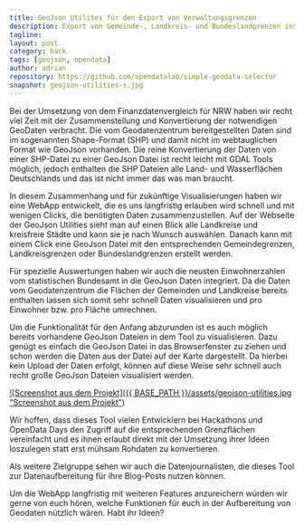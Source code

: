 ```yaml
---
title: GeoJson Utilites für den Export von Verwaltungsgrenzen
description: Export von Gemeinde-, Landkreis- und Bundeslandgrenzen ins GeoJson Format inkl. Fläche und Einwohnerzahlen
tagline: 
layout: post
category: hack
tags: [geojson, opendata]
author: adrian
repository: https://github.com/opendatalab/simple-geodata-selector
snapshot: geojson-utilities-s.jpg
---
```


Bei der Umsetzung von dem Finanzdatenvergleich für NRW haben wir recht viel Zeit mit der 
Zusammenstellung und Konvertierung der notwendigen GeoDaten verbracht. Die vom Geodatenzentrum 
bereitgestellten Daten sind im sogenannten Shape-Format (SHP) und damit nicht im webtauglichen 
Format wie GeoJson vorhanden. Die reine Konvertierung der Daten von einer SHP-Datei zu einer 
GeoJson Datei ist recht leicht mit GDAL Tools möglich, jedoch enthalten die SHP Dateien alle 
Land- und Wasserflächen Deutschlands und das ist nicht immer das was man braucht.

In diesem Zusammenhang und für zukünftige Visualisierungen haben wir eine WebApp entwickelt, 
die es uns langfristig erlauben wird schnell und mit wenigen Clicks, die benötigten Daten 
zusammenzustellen. Auf der Webseite der GeoJson Utilities sieht man auf einen Blick alle 
Landkreise und kreisfreie Städte und kann sie je nach Wunsch auswählen. Danach kann mit 
einem Click eine GeoJson Datei mit den entsprechenden Gemeindegrenzen, Landkreisgrenzen 
oder Bundeslandgrenzen erstellt werden.

Für spezielle Auswertungen haben wir auch die neusten Einwohnerzahlen vom statistischen 
Bundesamt in die GeoJson Daten integriert. Da die Daten vom Geodatenzentrum die Flächen 
der Gemeinden und Landkreise bereits enthalten lassen sich somit sehr schnell Daten 
visualisieren und pro Einwohner bzw. pro Fläche umrechnen.

Um die Funktionalität für den Anfang abzurunden ist es auch möglich bereits vorhandene 
GeoJson Dateien in dem Tool zu visualisieren. Dazu genügt es einfach die GeoJson Datei 
in das Browserfenster zu ziehen und schon werden die Daten aus der Datei auf der Karte 
dargestellt. Da hierbei kein Upload der Daten erfolgt, können auf diese Weise sehr schnell 
auch recht große GeoJson Dateien visualisiert werden.

[![Screenshot aus dem Projekt]({{ BASE_PATH }}/assets/geojson-utilities.jpg "Screenshot aus dem Projekt")](http://opendatalab.de/projects/geodata-selector/)

Wir hoffen, dass dieses Tool vielen Entwicklern bei Hackathons und OpenData Days den 
Zugriff auf die entsprechenden Grenzflächen vereinfacht und es ihnen erlaubt direkt 
mit der Umsetzung ihrer Ideen loszulegen statt erst mühsam Rohdaten zu konvertieren.

Als weitere Zielgruppe sehen wir auch die Datenjournalisten, die dieses Tool zur 
Datenaufbereitung für ihre Blog-Posts nutzen können.

Um die WebApp langfristig mit weiteren Features anzureichern würden wir gerne von 
euch hören, welche Funktionen für euch in der Aufbereitung von Geodaten nützlich wären. 
Habt ihr Ideen?

